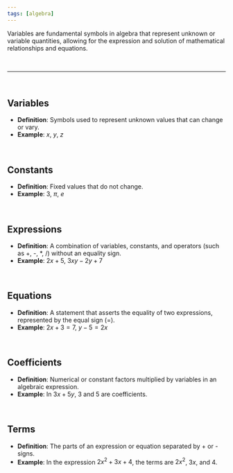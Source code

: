 ```yaml
---
tags: [algebra]
---
```


Variables are fundamental symbols in algebra that represent unknown or variable quantities, allowing for the expression and solution of mathematical relationships and equations.

<br>

---

<br>

## Variables
- **Definition**: Symbols used to represent unknown values that can change or vary.
- **Example**: $x$, $y$, $z$

<br>

## Constants
- **Definition**: Fixed values that do not change.
- **Example**: 3, $\pi$, $e$

<br>

## Expressions
- **Definition**: A combination of variables, constants, and operators (such as +, -, *, /) without an equality sign.
- **Example**: $2x + 5$, $3xy - 2y + 7$

<br>

## Equations
- **Definition**: A statement that asserts the equality of two expressions, represented by the equal sign (=).
- **Example**: $2x + 3 = 7$, $y - 5 = 2x$

<br>

## Coefficients
- **Definition**: Numerical or constant factors multiplied by variables in an algebraic expression.
- **Example**: In $3x + 5y$, 3 and 5 are coefficients.

<br>

## Terms
- **Definition**: The parts of an expression or equation separated by + or - signs.
- **Example**: In the expression $2x^2 + 3x + 4$, the terms are $2x^2$, $3x$, and $4$.
